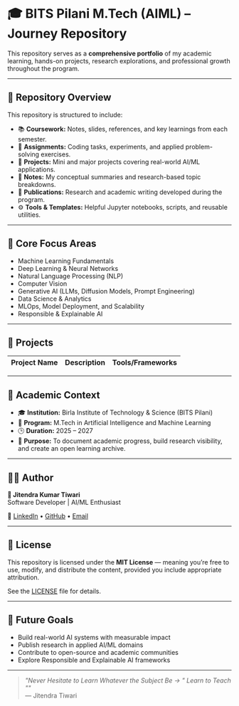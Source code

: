 # 🎓 BITS Pilani M.Tech (AIML) – Journey Repository

This repository serves as a **comprehensive portfolio** of my academic learning, hands-on projects, research explorations, and professional growth throughout the program.

---

## 🧭 Repository Overview

This repository is structured to include:
- 📚 **Coursework:** Notes, slides, references, and key learnings from each semester.
- 🧩 **Assignments:** Coding tasks, experiments, and applied problem-solving exercises.
- 🚀 **Projects:** Mini and major projects covering real-world AI/ML applications.
- 🧠 **Notes:** My conceptual summaries and research-based topic breakdowns.
- 📑 **Publications:** Research and academic writing developed during the program.
- ⚙️ **Tools & Templates:** Helpful Jupyter notebooks, scripts, and reusable utilities.

---

## 🧩 Core Focus Areas

- Machine Learning Fundamentals  
- Deep Learning & Neural Networks  
- Natural Language Processing (NLP)  
- Computer Vision  
- Generative AI (LLMs, Diffusion Models, Prompt Engineering)  
- Data Science & Analytics  
- MLOps, Model Deployment, and Scalability  
- Responsible & Explainable AI  

---

## 🧪 Projects

| Project Name | Description | Tools/Frameworks |
|---------------|--------------|------------------|


---

## 📘 Academic Context

- 🎓 **Institution:** Birla Institute of Technology & Science (BITS Pilani)  
- 🧮 **Program:** M.Tech in Artificial Intelligence and Machine Learning  
- 🕒 **Duration:** 2025 – 2027
- 🧭 **Purpose:** To document academic progress, build research visibility, and create an open learning archive.  

---

## 🧑‍💻 Author

**👋 Jitendra Kumar Tiwari**  
Software Developer | AI/ML Enthusiast

🔗 [LinkedIn](https://www.linkedin.com/in/jitendra-tiwari-004943182/) • [GitHub](https://github.com/jkjitendra) • [Email](mailto:jitendrakumartiwari849@gmail.com)

---

## 🪪 License

This repository is licensed under the **MIT License** — meaning you’re free to use, modify, and distribute the content, provided you include appropriate attribution.

See the [LICENSE](./LICENSE) file for details.

---

## 🌟 Future Goals

- Build real-world AI systems with measurable impact  
- Publish research in applied AI/ML domains  
- Contribute to open-source and academic communities  
- Explore Responsible and Explainable AI frameworks  

---

> _"Never Hesitate to Learn Whatever the Subject Be -> " Learn to Teach ""_  
> — Jitendra Tiwari

